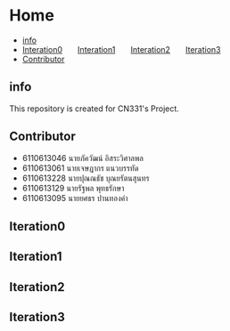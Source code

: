 # Home
- [info](#info) 
- [Interation0](#Iteration0) &nbsp; &nbsp; &nbsp; [Interation1](#Iteration1) &nbsp; &nbsp; &nbsp; [Interation2](#Iteration2) &nbsp; &nbsp; &nbsp; [Iteration3](#Iteration3)
- [Contributor](#Contributor)

## info
This repository is created for CN331's Project.

## Contributor
- 6110613046 นายภัควัฒน์ อิสระวิศาลพล
- 6110613061 นายเจษฎากร แนวบรรทัด
- 6110613228 นายปุณณธัช บุณยรัตนสุนทร
- 6110613129 นายรัฐพล พุทธรักษา
- 6110613095 นายยศธร ปานทองคำ

## Iteration0

## Iteration1

## Iteration2

## Iteration3
